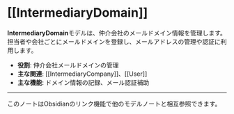 # [[IntermediaryDomain]]

**IntermediaryDomain**モデルは、仲介会社のメールドメイン情報を管理します。担当者や会社ごとにメールドメインを登録し、メールアドレスの管理や認証に利用します。

- **役割**: 仲介会社メールドメインの管理
- **主な関連**: [[IntermediaryCompany]]、[[User]]
- **主な機能**: ドメイン情報の記録、メール認証補助

---

このノートはObsidianのリンク機能で他のモデルノートと相互参照できます。 